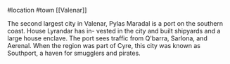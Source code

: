 #location #town [[Valenar]]

The second largest city in Valenar, Pylas Maradal is a port on the southern coast. House Lyrandar has in- vested in the city and built shipyards and a large house enclave. The port sees traffic from Q'barra, Sarlona, and Aerenal. When the region was part of Cyre, this city was known as Southport, a haven for smugglers and pirates.